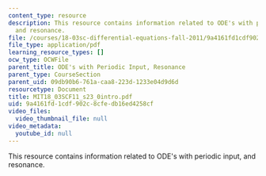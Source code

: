 ```yaml
---
content_type: resource
description: This resource contains information related to ODE's with periodic input,
  and resonance.
file: /courses/18-03sc-differential-equations-fall-2011/9a4161fd1cdf902c8cfedb16ed4258cf_MIT18_03SCF11_s23_0intro.pdf
file_type: application/pdf
learning_resource_types: []
ocw_type: OCWFile
parent_title: ODE's with Periodic Input, Resonance
parent_type: CourseSection
parent_uid: 09db90b6-761a-caa8-223d-1233e04d9d6d
resourcetype: Document
title: MIT18_03SCF11_s23_0intro.pdf
uid: 9a4161fd-1cdf-902c-8cfe-db16ed4258cf
video_files:
  video_thumbnail_file: null
video_metadata:
  youtube_id: null
---
```

This resource contains information related to ODE's with periodic input, and resonance.